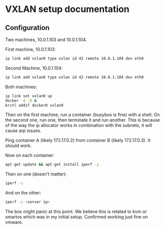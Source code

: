 # VXLAN setup documentation

## Configuration

Two machines, 10.0.1.103 and 10.0.1.104. 

First machine, 10.0.1.103:

```bash
ip link add vxlan0 type vxlan id 42 remote 10.0.1.104 dev eth0
```

Second Machine, 10.0.1.104:
```bash
ip link add vxlan0 type vxlan id 42 remote 10.0.1.104 dev eth0
```

Both machines:
```bash
ip link set vxlan0 up
docker -d -D &
brctl addif docker0 vxlan0
```

Then on the first machine, run a container (busybox is fine) with a shell. On
the second one, run one, then terminate it and run another. This is because of
the way the ip allocator works in combination with the subnets, it will cause
arp issues.

Ping container A (likely 172.17.0.2) from container B (likely 172.17.0.3). It should work.

Now on each container:

```bash
apt-get update && apt-get install iperf -y
```

Then on one (doesn't matter):

```bash
iperf -s
```

And on the other:
```bash
iperf -c <server ip>
```

The box might panic at this point. We believe this is related to kvm or smartos
which was in my initial setup. Confirmed working just fine on vmware.
